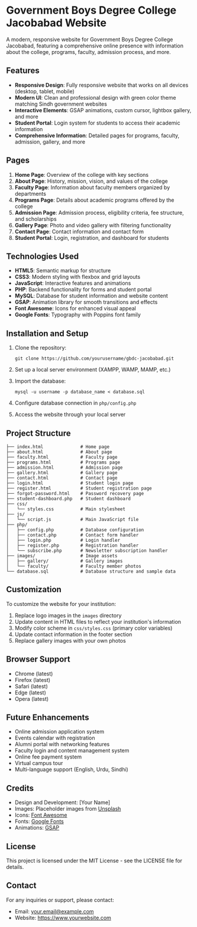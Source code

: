 # Government Boys Degree College Jacobabad Website

A modern, responsive website for Government Boys Degree College Jacobabad, featuring a comprehensive online presence with information about the college, programs, faculty, admission process, and more.

## Features

- **Responsive Design**: Fully responsive website that works on all devices (desktop, tablet, mobile)
- **Modern UI**: Clean and professional design with green color theme matching Sindh government websites
- **Interactive Elements**: GSAP animations, custom cursor, lightbox gallery, and more
- **Student Portal**: Login system for students to access their academic information
- **Comprehensive Information**: Detailed pages for programs, faculty, admission, gallery, and more

## Pages

1. **Home Page**: Overview of the college with key sections
2. **About Page**: History, mission, vision, and values of the college
3. **Faculty Page**: Information about faculty members organized by departments
4. **Programs Page**: Details about academic programs offered by the college
5. **Admission Page**: Admission process, eligibility criteria, fee structure, and scholarships
6. **Gallery Page**: Photo and video gallery with filtering functionality
7. **Contact Page**: Contact information and contact form
8. **Student Portal**: Login, registration, and dashboard for students

## Technologies Used

- **HTML5**: Semantic markup for structure
- **CSS3**: Modern styling with flexbox and grid layouts
- **JavaScript**: Interactive features and animations
- **PHP**: Backend functionality for forms and student portal
- **MySQL**: Database for student information and website content
- **GSAP**: Animation library for smooth transitions and effects
- **Font Awesome**: Icons for enhanced visual appeal
- **Google Fonts**: Typography with Poppins font family

## Installation and Setup

1. Clone the repository:
   ```
   git clone https://github.com/yourusername/gbdc-jacobabad.git
   ```

2. Set up a local server environment (XAMPP, WAMP, MAMP, etc.)

3. Import the database:
   ```
   mysql -u username -p database_name < database.sql
   ```

4. Configure database connection in `php/config.php`

5. Access the website through your local server

## Project Structure

```
├── index.html              # Home page
├── about.html              # About page
├── faculty.html            # Faculty page
├── programs.html           # Programs page
├── admission.html          # Admission page
├── gallery.html            # Gallery page
├── contact.html            # Contact page
├── login.html              # Student login page
├── register.html           # Student registration page
├── forgot-password.html    # Password recovery page
├── student-dashboard.php   # Student dashboard
├── css/
│   └── styles.css          # Main stylesheet
├── js/
│   └── script.js           # Main JavaScript file
├── php/
│   ├── config.php          # Database configuration
│   ├── contact.php         # Contact form handler
│   ├── login.php           # Login handler
│   ├── register.php        # Registration handler
│   └── subscribe.php       # Newsletter subscription handler
├── images/                 # Image assets
│   ├── gallery/            # Gallery images
│   └── faculty/            # Faculty member photos
└── database.sql            # Database structure and sample data
```

## Customization

To customize the website for your institution:

1. Replace logo images in the `images` directory
2. Update content in HTML files to reflect your institution's information
3. Modify color scheme in `css/styles.css` (primary color variables)
4. Update contact information in the footer section
5. Replace gallery images with your own photos

## Browser Support

- Chrome (latest)
- Firefox (latest)
- Safari (latest)
- Edge (latest)
- Opera (latest)

## Future Enhancements

- Online admission application system
- Events calendar with registration
- Alumni portal with networking features
- Faculty login and content management system
- Online fee payment system
- Virtual campus tour
- Multi-language support (English, Urdu, Sindhi)

## Credits

- Design and Development: [Your Name]
- Images: Placeholder images from [Unsplash](https://unsplash.com)
- Icons: [Font Awesome](https://fontawesome.com)
- Fonts: [Google Fonts](https://fonts.google.com)
- Animations: [GSAP](https://greensock.com/gsap/)

## License

This project is licensed under the MIT License - see the LICENSE file for details.

## Contact

For any inquiries or support, please contact:
- Email: your.email@example.com
- Website: https://www.yourwebsite.com 